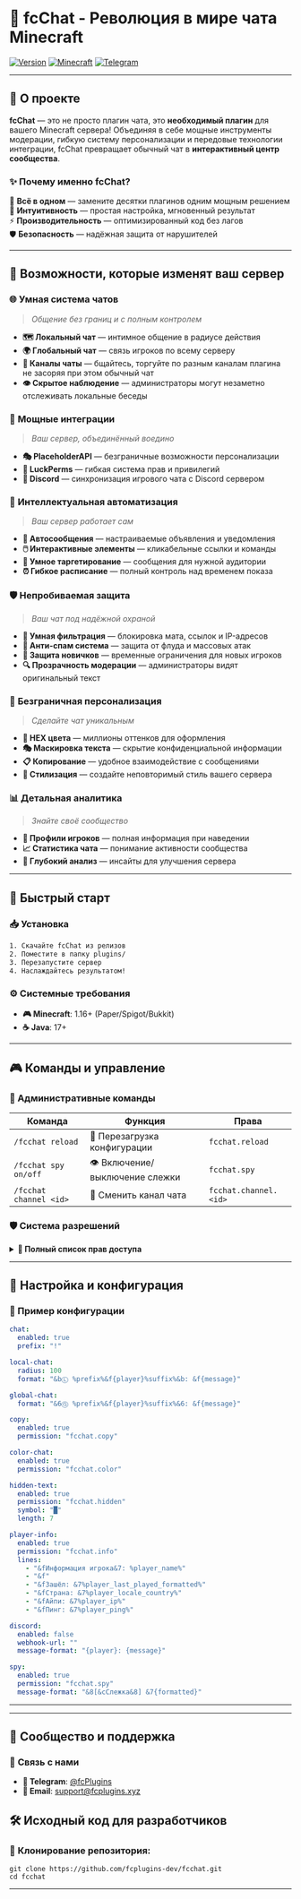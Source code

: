 # 💬 fcChat - Революция в мире чата Minecraft

[![Version](https://img.shields.io/badge/version-v1.5-brightgreen.svg?style=for-the-badge)](https://github.com/yourusername/fcchat/releases)
[![Minecraft](https://img.shields.io/badge/minecraft-1.16+-orange.svg?style=for-the-badge)](https://minecraft.net)
[![Telegram](https://img.shields.io/badge/telegram-join-7289da.svg?style=for-the-badge)](https://t.me/fcplugins_minecraft)

---

## 🚀 О проекте

**fcChat** — это не просто плагин чата, это **необходимый плагин** для вашего Minecraft сервера! Объединяя в себе мощные инструменты модерации, гибкую систему персонализации и передовые технологии интеграции, fcChat превращает обычный чат в **интерактивный центр сообщества**.

### ✨ Почему именно fcChat?

🎯 **Всё в одном** — замените десятки плагинов одним мощным решением  
🔮 **Интуитивность** — простая настройка, мгновенный результат  
⚡ **Производительность** — оптимизированный код без лагов  
🛡️ **Безопасность** — надёжная защита от нарушителей  

---

## 🌟 Возможности, которые изменят ваш сервер

### 🌐 **Умная система чатов**
> *Общение без границ и с полным контролем*

- **🗺️ Локальный чат** — интимное общение в радиусе действия
- **🌍 Глобальный чат** — связь игроков по всему серверу
- **💬 Каналы чаты** — бщайтесь, торгуйте по разным каналам плагина не засоряя при этом обычный чат
- **👁️ Скрытое наблюдение** — администраторы могут незаметно отслеживать локальные беседы

### 🔧 **Мощные интеграции**
> *Ваш сервер, объединённый воедино*

- **🎭 PlaceholderAPI** — безграничные возможности персонализации
- **🔐 LuckPerms** — гибкая система прав и привилегий
- **💜 Discord** — синхронизация игрового чата с Discord сервером

### 🤖 **Интеллектуальная автоматизация**
> *Ваш сервер работает сам*

- **📢 Автосообщения** — настраиваемые объявления и уведомления
- **🖱️ Интерактивные элементы** — кликабельные ссылки и команды
- **🎯 Умное таргетирование** — сообщения для нужной аудитории
- **⏰ Гибкое расписание** — полный контроль над временем показа

### 🛡️ **Непробиваемая защита**
> *Ваш чат под надёжной охраной*

- **🧠 Умная фильтрация** — блокировка мата, ссылок и IP-адресов
- **🚫 Анти-спам система** — защита от флуда и массовых атак
- **👶 Защита новичков** — временные ограничения для новых игроков
- **🔍 Прозрачность модерации** — администраторы видят оригинальный текст

### 🎨 **Безграничная персонализация**
> *Сделайте чат уникальным*

- **🌈 HEX цвета** — миллионы оттенков для оформления
- **🎭 Маскировка текста** — скрытие конфиденциальной информации
- **📋 Копирование** — удобное взаимодействие с сообщениями
- **💎 Стилизация** — создайте неповторимый стиль вашего сервера

### 📊 **Детальная аналитика**
> *Знайте своё сообщество*

- **👤 Профили игроков** — полная информация при наведении
- **📈 Статистика чата** — понимание активности сообщества
- **🔬 Глубокий анализ** — инсайты для улучшения сервера

---

## 🚀 Быстрый старт

### 📥 Установка
```bash
1. Скачайте fcChat из релизов
2. Поместите в папку plugins/
3. Перезапустите сервер
4. Наслаждайтесь результатом!
```

### ⚙️ Системные требования
- **🎮 Minecraft**: 1.16+ (Paper/Spigot/Bukkit)
- **☕ Java**: 17+

---

## 🎮 Команды и управление

### 🔧 Административные команды

| Команда | Функция | Права |
|---------|---------|-------|
| `/fcchat reload` | 🔄 Перезагрузка конфигурации | `fcchat.reload` |
| `/fcchat spy on/off` | 👁️ Включение/выключение слежки | `fcchat.spy` |
| `/fcchat channel <id>` | 💬 Сменить канал чата | `fcchat.channel.<id>` |

### 🛡️ Система разрешений

<details>
<summary><b>🔑 Полный список прав доступа</b></summary>

| Право | Описание | Уровень |
|-------|----------|---------|
| `fcchat.use` | 🎮 Основные функции плагина | **Игрок** |
| `fcchat.reload` | 🔄 Перезагрузка конфигурации | **OP** |
| `fcchat.spy` | 👁️ Слежка за приватными сообщениями | **OP** |
| `fcchat.hidder` | 🎭 Маскировка текста | **OP** |
| `fcchat.color` | 🌈 Использование HEX цветов | **OP** |
| `fcchat.read` | 🔍 Просмотр заблокированных сообщений | **OP** |
| `fcchat.info` | 📊 Информация об игроках | **OP** |
| `fcchat.channel.<id>` | 💬 Позволяет использовать канал чата | **OP** |
| `fcchat.admin` | 👑 Полные права администратора | **OP** |

</details>

---

## 🎨 Настройка и конфигурация

### 📝 Пример конфигурации

```yaml
chat:
  enabled: true
  prefix: "!"

local-chat:
  radius: 100
  format: "&bⓁ %prefix%&f{player}%suffix%&b: &f{message}"

global-chat:
  format: "&6Ⓖ %prefix%&f{player}%suffix%&6: &f{message}"

copy:
  enabled: true
  permission: "fcchat.copy"

color-chat:
  enabled: true
  permission: "fcchat.color"

hidden-text:
  enabled: true
  permission: "fcchat.hidden"
  symbol: "█"
  length: 7

player-info:
  enabled: true
  permission: "fcchat.info"
  lines:
    - "&fИнформация игрока&7: %player_name%"
    - "&f"
    - "&fЗашёл: &7%player_last_played_formatted%"
    - "&fСтрана: &7%player_locale_country%"
    - "&fАйпи: &7%player_ip%"
    - "&fПинг: &7%player_ping%"

discord:
  enabled: false
  webhook-url: ""
  message-format: "{player}: {message}"

spy:
  enabled: true
  permission: "fcchat.spy"
  message-format: "&8[&cСлежка&8] &7{formatted}"
```

---

</div>

---

## 🤝 Сообщество и поддержка

### 💬 **Связь с нами**
- **📱 Telegram**: [@fcPlugins](https://t.me/fcplugins_minecraft)
- **📧 Email**: support@fcplugins.xyz

## 🛠️ Исходный код для разработчиков

### 📝 **Клонирование репозитория:**
```
git clone https://github.com/fcplugins-dev/fcchat.git
cd fcchat
```

---

</div>
